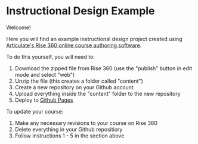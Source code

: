 # Instructional Design Example
Welcome!

Here you will find an example instructional design project created using [Articulate's Rise 360 online course authoring software](https://www.articulate.com/360/rise/).

To do this yourself, you will need to:

1. Download the zipped file from Rise 360 (use the "publish" button in edit mode and select "web")
2. Unzip the file (this creates a folder called "content")
3. Create a new repository on your Github account
4. Upload everything inside the "content" folder to the new repository
5. Deploy to [Github Pages](https://pages.github.com/)

To update your course:

1. Make any necessary revisions to your course on Rise 360
2. Delete everything in your Github repositiory
3. Follow instructions 1 - 5 in the section above
